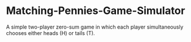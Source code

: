 # Matching-Pennies-Game-Simulator
A simple two-player zero-sum game in which each player simultaneously chooses either heads (H) or tails (T).
